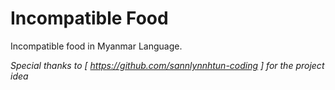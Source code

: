 # Incompatible Food

 Incompatible food in Myanmar Language.

 _Special thanks to [ https://github.com/sannlynnhtun-coding ] for the project idea_







